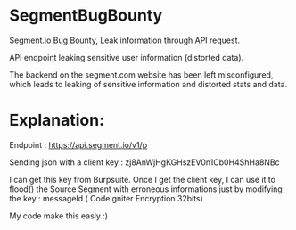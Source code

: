 # SegmentBugBounty
Segment.io Bug Bounty, Leak information through API request.

API endpoint leaking sensitive user information (distorted data).

The backend on the segment.com website has been left misconfigured, which leads to leaking of sensitive information and distorted stats and data.

# Explanation:

Endpoint : https://api.segment.io/v1/p

Sending json with a client key : zj8AnWjHgKGHszEV0n1Cb0H4ShHa8NBc

I can get this key from Burpsuite.
Once I get the client key, I can use it to flood() the Source Segment with erroneous informations just by modifying the key : messageId ( CodeIgniter Encryption 32bits)

My code make this easly :)

